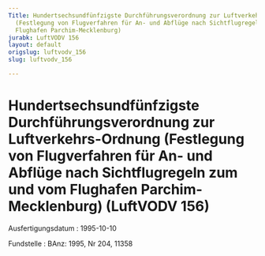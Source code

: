 ```yaml
---
Title: Hundertsechsundfünfzigste Durchführungsverordnung zur Luftverkehrs-Ordnung
  (Festlegung von Flugverfahren für An- und Abflüge nach Sichtflugregeln zum und vom
  Flughafen Parchim-Mecklenburg)
jurabk: LuftVODV 156
layout: default
origslug: luftvodv_156
slug: luftvodv_156

---
```


# Hundertsechsundfünfzigste Durchführungsverordnung zur Luftverkehrs-Ordnung (Festlegung von Flugverfahren für An- und Abflüge nach Sichtflugregeln zum und vom Flughafen Parchim-Mecklenburg) (LuftVODV 156)

Ausfertigungsdatum
:   1995-10-10

Fundstelle
:   BAnz: 1995, Nr 204, 11358

